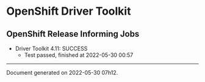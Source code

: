 
OpenShift Driver Toolkit
========================

OpenShift Release Informing Jobs
--------------------------------



* Driver Toolkit 4.11: SUCCESS
  - Test passed, finished at 2022-05-30 00:57






---
Document generated on 2022-05-30 07h12.
